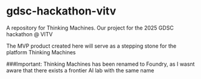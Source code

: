 # gdsc-hackathon-vitv
A repository for Thinking Machines. Our project for the 2025 GDSC hackathon @ VITV

The MVP product created here will serve as a stepping stone for the platform Thinking Machines

###Important: Thinking Machines has been renamed to Foundry, as I wasnt aware that there exists a frontier AI lab with the same name
